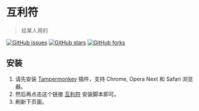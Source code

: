 # 互利符
> 给某人用的

  [![GitHub issues][issues-image]][issues-url]
  [![GitHub stars][stars-image]][stars-url]
  [![GitHub forks][forks-image]][forks-url]

## 安装

1. 请先安装 [Tampermonkey][1] 插件，支持 Chrome, Opera Next 和 Safari 浏览器。
2. 然后再点击这个链接 [互利符][2] 安装脚本即可。
3. 刷新下页面。

[1]: http://tampermonkey.net/ "Tampermonkey"
[2]: https://openuserjs.org/install/fox/%E4%BA%92%E5%88%A9%E7%AC%A6.user.js "互利符"

[issues-url]: https://github.com/dengxiaozhen/hulifu-crack/issues
[issues-image]: https://img.shields.io/github/issues/dengxiaozhen/github-hans.svg

[stars-url]: https://github.com/dengxiaozhen/hulifu-crack/stargazers
[stars-image]: https://img.shields.io/github/stars/dengxiaozhen/github-hans.svg

[forks-url]: https://github.com/dengxiaozhen/hulifu-crack/network
[forks-image]: https://img.shields.io/github/forks/dengxiaozhen/github-hans.svg